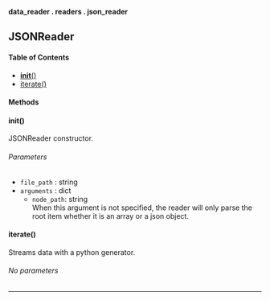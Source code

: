 **data_reader . readers . json_reader**

## JSONReader

#### Table of Contents
 - [__init__()](#__init__)
 - [iterate()](#iterate)

#### Methods

#### __init__()
JSONReader constructor.

###### Parameters
 - `file_path` : string
 - `arguments` : dict
    - `node_path`: string  
      When this argument is not specified, the reader will only parse the root item whether it is an array or a json object.


#### iterate()
Streams data with a python generator.

###### No parameters

--------------------------------------------------------------------------------
